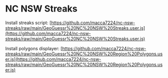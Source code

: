 # NC NSW Streaks

Install streaks script: [https://github.com/macca7224/nc-nsw-streaks/raw/main/GeoGuessr%20NC%20NSW%20Streaks.user.js](https://github.com/macca7224/nc-nsw-streaks/raw/main/GeoGuessr%20NC%20NSW%20Streaks.user.js)

Install polygons displayer: [https://github.com/macca7224/nc-nsw-streaks/raw/main/GeoGuessr%20NC%20NSW%20Region%20Polygons.user.js](https://github.com/macca7224/nc-nsw-streaks/raw/main/GeoGuessr%20NC%20NSW%20Region%20Polygons.user.js)
